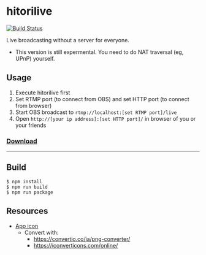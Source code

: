 # hitorilive
[![Build Status](https://travis-ci.org/progre/hitorilive.svg?branch=master)](https://travis-ci.org/progre/hitorilive)

Live broadcasting without a server for everyone.

* This version is still expermental. You need to do NAT traversal (eg, UPnP) yourself.

## Usage

1. Execute hitorilive first
2. Set RTMP port (to connect from OBS) and set HTTP port (to connect from browser)
3. Start OBS broadcast to `rtmp://localhost:[set RTMP port]/live`
4. Open `http://[your ip address]:[set HTTP port]/` in browser of you or your friends

### [Download](https://github.com/progre/hitorilive/releases)

----

## Build

```
$ npm install
$ npm run build
$ npm run package
```

## Resources

- [App icon](https://romannurik.github.io/AndroidAssetStudio/icons-launcher.html#foreground.type=text&foreground.text.text=%E2%97%80%29%29&foreground.text.font=Mouse%20Memoirs&foreground.space.trim=1&foreground.space.pad=0.15&foreColor=rgb(64%2C%2064%2C%2064)&backColor=rgb(248%2C%20248%2C%20248)&crop=0&backgroundShape=circle&effects=none&name=ic_launcher)
  - Convert with:
    - https://convertio.co/ja/png-converter/
    - https://iconverticons.com/online/
